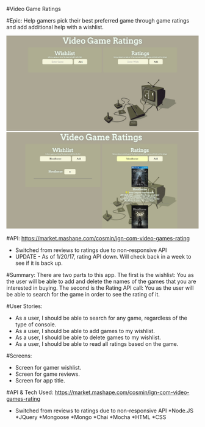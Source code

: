 #Video Game Ratings

#Epic: 
Help gamers pick their best preferred game through game ratings and add additional help with a wishlist.

![Screenshots](https://github.com/serenity4eternity786/node-js-capstone/blob/master/node%20capstone%202.PNG)
![Screenshots](https://github.com/serenity4eternity786/node-js-capstone/blob/master/node%20capstone%201.PNG)

#API:
https://market.mashape.com/cosmin/ign-com-video-games-rating
- Switched from reviews to ratings due to non-responsive API
- UPDATE - As of 1/20/17, rating API down. Will check back in a week to see if it is back up.

#Summary:
There are two parts to this app.
The first is the wishlist: You as the user will be able to add and delete the names of the games that you are interested in buying.
The second is the Rating API call: You as the user will be able to search for the game in order to see the rating of it.

#User Stories:
- As a user, I should be able to search for any game, regardless of the type of console.
- As a user, I should be able to add games to my wishlist.
- As a user, I should be able to delete games to my wishlist.
- As a user, I should be able to read all ratings based on the game.

#Screens:
- Screen for gamer wishlist.
- Screen for game reviews.
- Screen for app title.

#API & Tech Used:
https://market.mashape.com/cosmin/ign-com-video-games-rating
- Switched from reviews to ratings due to non-responsive API
*Node.JS
*JQuery
*Mongoose
*Mongo
*Chai
*Mocha
*HTML
*CSS
